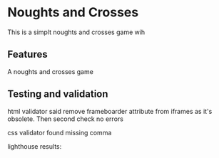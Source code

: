 # Noughts and Crosses

This is a simplt noughts and crosses game wih

## Features

A noughts and crosses game

## Testing and validation


html validator said remove frameboarder attribute from iframes as it's obsolete. Then second check no errors

css validator found missing comma 

 lighthouse results: 
